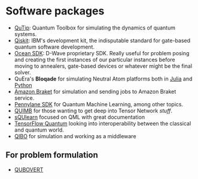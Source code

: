 # Software packages

* [QuTip](https://qutip.org/): Quantum Toolbox for simulating the dynamics of quantum systems.
* [Qiskit](https://www.ibm.com/quantum/qiskit): IBM's development kit, the indisputable standard for gate-based quantum software development.
* [Ocean SDK](https://www.dwavequantum.com/solutions-and-products/ocean/): D-Wave proprietary SDK. Really useful for problem posing and creating the first instances of our particular instances before moving to annealers, gate-based devices or whatever might be the final solver.
* QuEra's **Bloqade** for simulating Neutral Atom platforms both in [Julia](https://queracomputing.github.io/Bloqade.jl/dev/) and [Python](https://queracomputing.github.io/bloqade-analog/latest/)
* [Amazon Braket](https://aws.amazon.com/es/braket/) for simulation and sending jobs to Amazon Braket service.
* [Pennylane SDK](https://pennylane.ai/) for Quantum Machine Learning, among other topics.
* [QUIMB](https://quimb.readthedocs.io/en/latest/index.html) for those wanting to get deep into Tensor Network _stuff_.
* [sQUlearn](https://squlearn.github.io/) focused on QML with great documentation
* [TensorFlow Quantum](https://www.tensorflow.org/quantum) looking into interoperability between the classical and quantum world.
* [QIBO](https://qibo.science/) for simulation and working as a middleware

## For problem formulation

* [QUBOVERT](https://qubovert.readthedocs.io/en/latest/index.html)